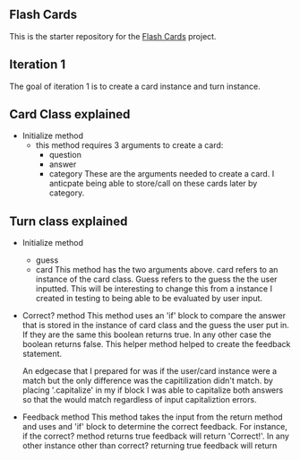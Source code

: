 ##  Flash Cards

This is the starter repository for the [Flash Cards](http://backend.turing.io/module1/projects/flashcards) project.

## Iteration 1

The goal of iteration 1 is to create a card instance and turn instance. 

## Card Class explained

 - Initialize method
    - this method requires 3 arguments to create a card:
        - question
        - answer
        - category
    These are the arguments needed to create a card. I anticpate being able to store/call on these cards later by category.

## Turn class explained
 - Initialize method
    * guess
    * card
    This method has the two arguments above. card refers to an instance of the card class. Guess refers to the guess the the user inputted. This will be interesting to change this from a instance I created in testing to being able to be evaluated by user input.

 - Correct? method
    This method uses an 'if' block to compare the answer that is stored in the instance of card class and the guess the user put in. If they are the same this boolean returns true. In any other case the boolean returns false. This helper method helped to create the feedback statement.

    An edgecase that I prepared for was if the user/card instance were a match but the only difference was the capitilization didn't match. by placing '.capitalize' in my if block I was able to capitalize both answers so that the would match regardless of input capitaliztion errors. 

 - Feedback method
    This method takes the input from the return method and uses and 'if' block to determine the correct feedback. For instance, if the correct? method returns true feedback will return 'Correct!'. In any other instance other than correct? returning true feedback will return 